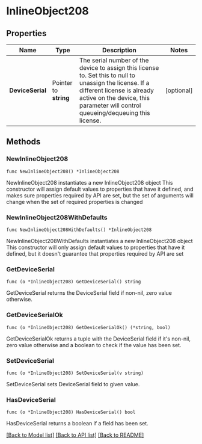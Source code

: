 # InlineObject208

## Properties

Name | Type | Description | Notes
------------ | ------------- | ------------- | -------------
**DeviceSerial** | Pointer to **string** | The serial number of the device to assign this license to. Set this to  null to unassign the license. If a different license is already active on the device, this parameter will control queueing/dequeuing this license. | [optional] 

## Methods

### NewInlineObject208

`func NewInlineObject208() *InlineObject208`

NewInlineObject208 instantiates a new InlineObject208 object
This constructor will assign default values to properties that have it defined,
and makes sure properties required by API are set, but the set of arguments
will change when the set of required properties is changed

### NewInlineObject208WithDefaults

`func NewInlineObject208WithDefaults() *InlineObject208`

NewInlineObject208WithDefaults instantiates a new InlineObject208 object
This constructor will only assign default values to properties that have it defined,
but it doesn't guarantee that properties required by API are set

### GetDeviceSerial

`func (o *InlineObject208) GetDeviceSerial() string`

GetDeviceSerial returns the DeviceSerial field if non-nil, zero value otherwise.

### GetDeviceSerialOk

`func (o *InlineObject208) GetDeviceSerialOk() (*string, bool)`

GetDeviceSerialOk returns a tuple with the DeviceSerial field if it's non-nil, zero value otherwise
and a boolean to check if the value has been set.

### SetDeviceSerial

`func (o *InlineObject208) SetDeviceSerial(v string)`

SetDeviceSerial sets DeviceSerial field to given value.

### HasDeviceSerial

`func (o *InlineObject208) HasDeviceSerial() bool`

HasDeviceSerial returns a boolean if a field has been set.


[[Back to Model list]](../README.md#documentation-for-models) [[Back to API list]](../README.md#documentation-for-api-endpoints) [[Back to README]](../README.md)


